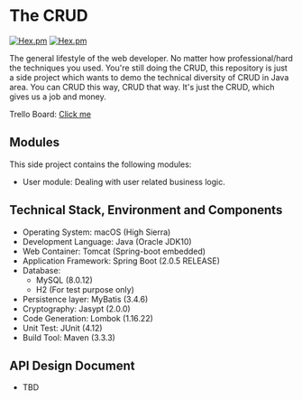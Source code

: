 # The CRUD
[![Hex.pm](https://img.shields.io/badge/language-java-blue.svg)]()
[![Hex.pm](https://img.shields.io/hexpm/l/plug.svg)]()

The general lifestyle of the web developer. No matter how professional/hard the techniques you used. You're still doing the CRUD, this repository is just a side project which wants to demo the technical diversity of CRUD in Java area. You can CRUD this way, CRUD that way. It's just the CRUD, which gives us a job and money.

Trello Board: [Click me](https://trello.com/b/R6dgEl2m/the-crud-storyboard)

## Modules

This side project contains the following modules:
- User module: Dealing with user related business logic.

## Technical Stack, Environment and Components
- Operating System: macOS (High Sierra)
- Development Language: Java (Oracle JDK10)
- Web Container: Tomcat (Spring-boot embedded)
- Application Framework: Spring Boot (2.0.5 RELEASE)
- Database:
    - MySQL (8.0.12)
    - H2 (For test purpose only)
- Persistence layer: MyBatis (3.4.6)
- Cryptography: Jasypt (2.0.0)
- Code Generation: Lombok (1.16.22)
- Unit Test: JUnit (4.12)
- Build Tool: Maven (3.3.3)

## API Design Document
- TBD
